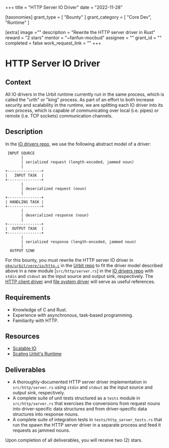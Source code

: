 +++
title = "HTTP Server IO Driver"
date = "2022-11-28"

[taxonomies]
grant_type = [ "Bounty" ]
grant_category = [ "Core Dev", "Runtime" ]

[extra]
image =""
description = "Rewrite the HTTP server driver in Rust"
reward = "2 stars"
mentor = "~fanfun-mocbud"
assignee = ""
grant_id = ""
completed = false
work_request_link = ""
+++

# HTTP Server IO Driver

## Context

All IO drivers in the Urbit runtime currently run in the same process, which is
called the "urth" or "king" process. As part of an effort to both increase
security and scalability in the runtime, we are splitting each IO driver into
its own process, which is capable of communicating over local (i.e. pipes) or
remote (i.e. TCP sockets) communication channels.

## Description

In the [IO drivers repo](https://github.com/urbit/io_drivers), we use the
following abstract model of a driver:

```
 INPUT SOURCE
       |
       | serialized request (length-encoded, jammed noun)
       |
+---------------+
|   INPUT TASK  |
+---------------+
       |
       | deserialized request (noun)
       |
+---------------+
| HANDLING TASK |
+---------------+
       |
       | deserialized response (noun)
       |
+---------------+
|  OUTPUT TASK  |
+---------------+
       |
       | serialized response (length-encoded, jammed noun)
       |
  OUTPUT SINK
```

For this bounty, you must rewrite the HTTP server IO driver in
[`pkg/urbit/vere/io/http.c`](https://github.com/urbit/urbit/blob/master/pkg/urbit/vere/io/http.c)
in the [Urbit repo](https://github.com/urbit/urbit) to fit the driver model
described above in a new module [`src/http/server.rs`] in the
[IO drivers repo](https://github.com/urbit/io_drivers) with `stdin` and `stdout`
as the input source and output sink, respectively. The [HTTP client
driver](https://github.com/urbit/io_drivers/blob/master/src/http/client.rs) and
[file system driver](https://github.com/urbit/io_drivers/blob/master/src/fs.rs)
will serve as useful references.

## Requirements

- Knowledge of C and Rust.
- Experience with asynchronous, task-based programming.
- Familiarity with HTTP.

## Resources

- [Scalable
  IO](https://gist.github.com/mcevoypeter/a682dcd2d7c037c3b96de7268a7c2617)
- [Scaling Urbit's
  Runtime](https://gist.github.com/mcevoypeter/fe0270c9a4a72a9350c0f8944612bbf6)


## Deliverables

- A thoroughly-documented HTTP server driver implementation in
  `src/http/server.rs` using `stdin` and `stdout` as the input source and output
  sink, respectively.
- A complete suite of unit tests structured as a `tests` module in
  `src/http/server.rs` that exercises the conversions from request nouns into
  driver-specific data structures and from driver-specific data structures into
  response nouns.
- A complete suite of integration tests in `tests/http_server_tests.rs` that run
  the spawn the HTTP server driver in a separate process and feed it requests as
  jammed nouns.

Upon completion of all deliverables, you will receive two (2) stars.
